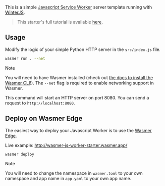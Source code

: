 This is a simple [Javascript Service Worker](https://python.org/) server template running with [WinterJS](https://github.com/wasmerio/winterjs).

> This starter's full tutorial is available [here](https://docs.wasmer.io/edge/quickstart/js-wintercg).

## Usage

Modify the logic of your simple Python HTTP server in the `src/index.js` file.

```bash
wasmer run . --net
```

> [!NOTE]
> You will need to have Wasmer installed (check out [the docs to install the Wasmer CLI](https://docs.wasmer.io/install)!). 
> The `--net` flag is required to enable networking support in Wasmer.

This command will start an HTTP server on port 8080. You can send a request to `http://localhost:8080`.

## Deploy on Wasmer Edge

The easiest way to deploy your Javascript Worker is to use the [Wasmer Edge](https://wasmer.io/products/edge).

Live example: http://wasmer-js-worker-starter.wasmer.app/

```bash
wasmer deploy
```

> [!NOTE]
> You will need to change the namespace in `wasmer.toml` to your own namespace and app name in `app.yaml` to your own app name.
